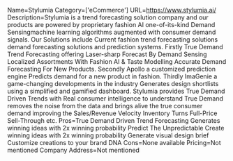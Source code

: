 Name=Stylumia
Category=['eCommerce']
URL=https://www.stylumia.ai/
Description=Stylumia is a trend forecasting solution company and our products are powered by proprietary fashion AI one-of-its-kind Demand Sensingmachine learning algorithms augmented with consumer demand signals. Our Solutions include Current fashion trend forecasting solutions demand forecasting solutions and prediction systems. Firstly True Demand Trend Forecasting offering Laser-sharp Forecast By Demand Sensing Localized Assortments With Fashion AI & Taste Modelling Accurate Demand Forecasting For New Products. Secondly Apollo a customized prediction engine Predicts demand for a new product in fashion. Thirdly ImaGenie a game-changing developments in the industry Generates design shortlists using a simplified and gamified dashboard. Stylumia provides True Demand Driven Trends with Real consumer intelligence to understand True Demand removes the noise from the data and brings alive the true consumer demand improving the Sales/Revenue Velocity Inventory Turns Full-Price Sell-Through etc.
Pros=True Demand Driven Trend Forecasting Generates winning ideas with 2x winning probability Predict The Unpredictable Create winning ideas with 2x winning probability Generate visual design brief Customize creations to your brand DNA
Cons=None available
Pricing=Not mentioned
Company Address=Not mentioned
